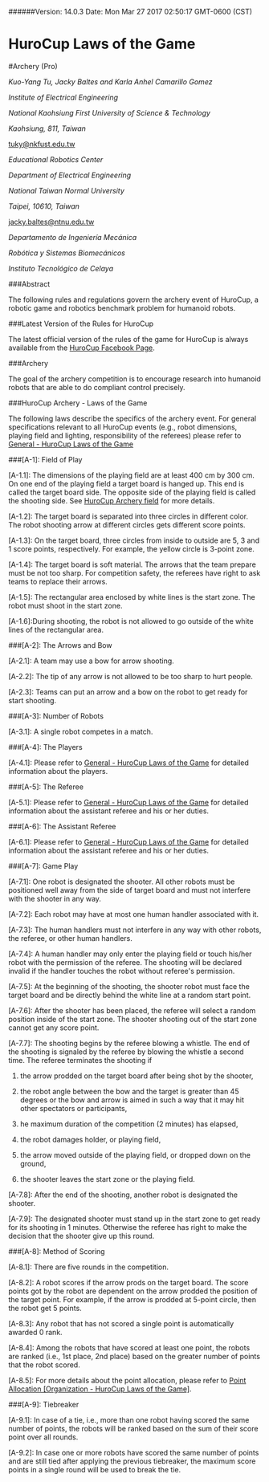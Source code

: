 ######Version: 14.0.3 Date: Mon Mar 27 2017 02:50:17 GMT-0600 (CST)

# HuroCup Laws of the Game 
#Archery (Pro)

*Kuo-Yang Tu, Jacky Baltes and Karla Anhel Camarillo Gomez*

*Institute of Electrical Engineering*

*National Kaohsiung First University of Science & Technology*

*Kaohsiung, 811, Taiwan*

[tuky@nkfust.edu.tw](tuky@nkfust.edu.tw)

*Educational Robotics Center*

*Department of Electrical Engineering*

*National Taiwan Normal University*

*Taipei, 10610, Taiwan*

[jacky.baltes@ntnu.edu.tw](jacky.baltes@ntnu.edu.tw)

*Departamento de Ingeniería Mecánica*

*Robótica y Sistemas Biomecánicos*

*Instituto Tecnológico de Celaya*

[Captura de pantalla 2017-03-22 a la(s) 09.58.35]: /home/liu/图片

###Abstract

The following rules and regulations govern the archery event of HuroCup, a robotic game and robotics benchmark problem for humanoid robots. 

###Latest Version of the Rules for HuroCup

The latest official version of the rules of the game for HuroCup is always available from the [HuroCup Facebook Page](https://www.google.com/url?q=http://www.facebook.com/groups/hurocup&sa=D&ust=1513944124144000&usg=AFQjCNE3Jn_vwDht-c_0L6AVwqKhTOTnIA).

###Archery

The goal of the archery competition is to encourage research into humanoid robots that are able to do compliant control precisely.

###HuroCup Archery - Laws of the Game

The following laws describe the specifics of the archery event. For general specifications relevant to all HuroCup events (e.g., robot dimensions, playing field and lighting, responsibility of the referees) please refer to[ General - HuroCup Laws of the Game](https://www.google.com/url?q=https://docs.google.com/document/d/15laUlB6uZ56J5WpGPhepb7P8O7ul-8K5sgdf4uwu4Ak/pub&sa=D&ust=1513944124145000&usg=AFQjCNHBdXJqLQd3lZfpQXpL9q5Qpbu4rA)

###[A-1]: Field of Play

[A-1.1]: The dimensions of the playing field are at least 400 cm by  300 cm. On one end of the playing field a target board is hanged up.  This end is called the target board side. The opposite side of the playing field is called the shooting side. See [ HuroCup Archery field](https://docs.google.com/document/d/1Vw3d7PTQD5_KZzCgdRNJrrkNQ9bXQGFf2iCc136tKdo/pub#kix.berij2q8ubgk)  for more details.

[A-1.2]: The target board is separated into three circles in different color.  The robot shooting arrow at different circles gets different score points.

[A-1.3]: On the target board, three circles from inside to outside are 5, 3 and 1 score points, respectively.  For example, the yellow circle is 3-point zone.

[A-1.4]: The target board is soft material.  The arrows that the team prepare must be not too sharp.  For competition safety, the referees have right to ask teams to replace their arrows.

[A-1.5]: The rectangular area enclosed by white lines is the start zone.  The robot must shoot in the start zone.

[A-1.6]:During shooting, the robot is not allowed to go outside of  the white lines of the rectangular area.

###[A-2]: The Arrows and Bow

[A-2.1]: A team may use a bow for arrow shooting.

[A-2.2]: The tip of any arrow is not allowed to be too sharp to hurt people.

[A-2.3]: Teams can put an arrow and a bow on the robot to get ready for start shooting.

###[A-3]: Number of Robots

[A-3.1]: A single robot competes in a match.

###[A-4]: The Players

[A-4.1]: Please refer to [General - HuroCup Laws of the Game](https://www.google.com/url?q=https://docs.google.com/document/d/15laUlB6uZ56J5WpGPhepb7P8O7ul-8K5sgdf4uwu4Ak/pub&sa=D&ust=1513944124154000&usg=AFQjCNFBOaXCBn3AoFA2mT1217UkICadQg) for detailed information about the players.

###[A-5]: The Referee

[A-5.1]: Please refer to [ General - HuroCup Laws of the Game](https://www.google.com/url?q=https://docs.google.com/document/d/15laUlB6uZ56J5WpGPhepb7P8O7ul-8K5sgdf4uwu4Ak/pub&sa=D&ust=1513944124154000&usg=AFQjCNFBOaXCBn3AoFA2mT1217UkICadQg)
 for detailed information about the assistant referee and his or her duties.
 
###[A-6]: The Assistant Referee

[A-6.1]: Please refer to [ General - HuroCup Laws of the Game](https://www.google.com/url?q=https://docs.google.com/document/d/15laUlB6uZ56J5WpGPhepb7P8O7ul-8K5sgdf4uwu4Ak/pub&sa=D&ust=1513944124155000&usg=AFQjCNHhnQ5N46ERs2P-islN8QjKJ_IbCQ)
for detailed information about the assistant referee and his or her duties.

###[A-7]: Game Play

[A-7.1]: One robot is designated the shooter. All other robots must be positioned well away from the side of target board and must not interfere with the shooter in any way.

[A-7.2]: Each robot may have at most one human handler associated with it.

[A-7.3]: The human handlers must not interfere in any way with other robots, the referee, or other human handlers.

[A-7.4]: A human handler may only enter the playing field or touch his/her robot with the permission of the referee. The shooting will be declared invalid if the handler touches the robot without referee's permission.

[A-7.5]: At the beginning of the shooting, the shooter robot must face the target board and be directly behind the white line at a random start point.

[A-7.6]: After the shooter has been placed, the referee will select a random position inside of the start zone.  The shooter shooting out of the start zone cannot get any score point.

[A-7.7]: The shooting begins by the referee blowing a whistle. The end of the shooting is signaled by the referee by blowing the whistle a second time. The referee terminates the shooting if

1. the arrow prodded on the target board after being shot by the shooter,

2. the robot angle between the bow and the target is greater than 45 degrees or the bow and arrow is aimed in such a way that it may hit other spectators or participants,

3. he maximum duration of the competition (2 minutes) has elapsed,

4. the robot damages holder, or playing field,

5. the arrow moved outside of the playing field, or dropped down on the ground,

6. the shooter leaves the start zone or the playing field.

[A-7.8]: After the end of the shooting, another robot is designated the shooter.

[A-7.9]: The designated shooter must stand up in the start zone to get ready for its shooting in 1 minutes.  Otherwise the referee has right to make the decision that the shooter give up this round.

###[A-8]: Method of Scoring

[A-8.1]: There are five rounds in the competition.

[A-8.2]: A robot scores if the arrow prods on the target board.  The score points got by the robot are dependent on the arrow prodded the position of the target point.  For example, if the arrow is prodded at 5-point circle, then the robot get 5 points.

[A-8.3]: Any robot that has not scored a single point is automatically awarded 0 rank.

[A-8.4]: Among the robots that have scored at least one point, the robots are ranked (i.e., 1st place, 2nd place) based on the greater number of points that the robot scored.

[A-8.5]: For more details about the point allocation, please refer to  [Point Allocation [Organization - HuroCup Laws of the Game]](https://www.google.com/url?q=https://docs.google.com/document/d/1kn2_dtNp65n1j5TjZWJVIlTKRFcNkTSpARkdhLHNA1c/edit%23bookmark%3Did.rzzlothp76e9&sa=D&ust=1513944124157000&usg=AFQjCNGobLAXBZYRJKSOR0OszEQAnfBkRw).

###[A-9]: Tiebreaker

[A-9.1]: In case of a tie, i.e., more than one robot having scored the same number of points, the robots will be ranked based on the sum of their score point over all rounds.

[A-9.2]: In case one or more robots have scored the same number of points and are still tied after applying the previous tiebreaker, the maximum score points in a single round will be used to break the tie.
